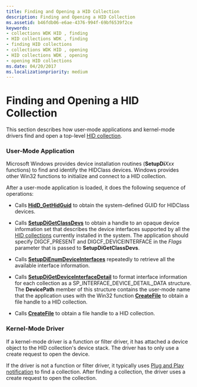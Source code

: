```yaml
---
title: Finding and Opening a HID Collection
description: Finding and Opening a HID Collection
ms.assetid: b46fdb06-e6ae-4376-994f-69bf6539f2ce
keywords:
- collections WDK HID , finding
- HID collections WDK , finding
- finding HID collections
- collections WDK HID , opening
- HID collections WDK , opening
- opening HID collections
ms.date: 04/20/2017
ms.localizationpriority: medium
---
```


# Finding and Opening a HID Collection





This section describes how user-mode applications and kernel-mode drivers find and open a top-level [HID collection](hid-collections.md).

### User-Mode Application

Microsoft Windows provides device installation routines (**SetupDi***Xxx* functions) to find and identify the HIDClass devices. Windows provides other Win32 functions to initialize and connect to a HID collection.

After a user-mode application is loaded, it does the following sequence of operations:

-   Calls [**HidD\_GetHidGuid**](https://docs.microsoft.com/windows-hardware/drivers/ddi/hidsdi/nf-hidsdi-hidd_gethidguid) to obtain the system-defined GUID for HIDClass devices.

-   Calls [**SetupDiGetClassDevs**](https://docs.microsoft.com/windows/desktop/api/setupapi/nf-setupapi-setupdigetclassdevsw) to obtain a handle to an opaque device information set that describes the device interfaces supported by all the [HID collections](hid-collections.md) currently installed in the system. The application should specify DIGCF\_PRESENT and DIGCF\_DEVICEINTERFACE in the *Flags* parameter that is passed to **SetupDiGetClassDevs**.

-   Calls [**SetupDiEnumDeviceInterfaces**](https://docs.microsoft.com/windows/desktop/api/setupapi/nf-setupapi-setupdienumdeviceinterfaces) repeatedly to retrieve all the available interface information.

-   Calls [**SetupDiGetDeviceInterfaceDetail**](https://docs.microsoft.com/windows/desktop/api/setupapi/nf-setupapi-setupdigetdeviceinterfacedetaila) to format interface information for each collection as a SP\_INTERFACE\_DEVICE\_DETAIL\_DATA structure. The **DevicePath** member of this structure contains the user-mode name that the application uses with the Win32 function [**CreateFile**](https://docs.microsoft.com/windows/desktop/api/fileapi/nf-fileapi-createfilea) to obtain a file handle to a HID collection.

-   Calls [**CreateFile**](https://docs.microsoft.com/windows/desktop/api/fileapi/nf-fileapi-createfilea) to obtain a file handle to a HID collection.

### Kernel-Mode Driver

If a kernel-mode driver is a function or filter driver, it has attached a device object to the HID collection's device stack. The driver has to only use a create request to open the device.

If the driver is not a function or filter driver, it typically uses [Plug and Play notification](https://docs.microsoft.com/windows-hardware/drivers/kernel/pnp-notification-overview) to find a collection. After finding a collection, the driver uses a create request to open the collection.

 

 




